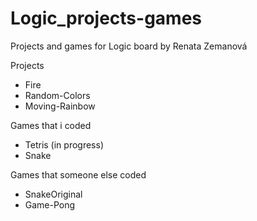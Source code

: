 # Logic_projects-games
Projects and games for Logic board by Renata Zemanová

Projects
  - Fire
  - Random-Colors
  - Moving-Rainbow

Games that i coded
  - Tetris (in progress)
  - Snake

Games that someone else coded
  - SnakeOriginal
  - Game-Pong

